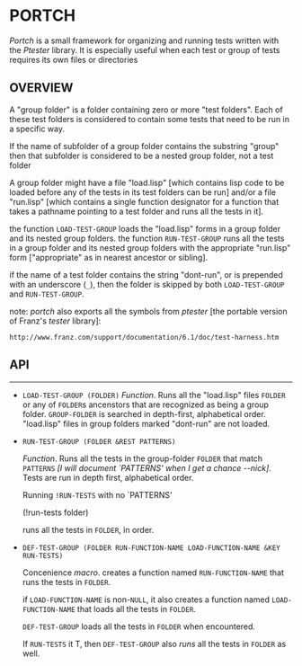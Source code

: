 # PORTCH
 
_Portch_ is a small framework for organizing and running tests written with the
_Ptester_ library. It is especially useful when each test or group of tests
requires its own files or directories

## OVERVIEW
 
A "group folder" is a folder containing zero or more "test folders". Each of these
test folders is considered to contain some tests that need to be run in a specific
way.
 
If the name of subfolder of a group folder contains the substring "group" then that
subfolder is considered to be a nested group folder, not a test folder
 
A group folder might have a file "load.lisp" [which contains lisp code to be loaded
before any of the tests in its test folders can be run] and/or a file "run.lisp"
[which contains a single function designator for a function that takes a pathname
pointing to a test folder and runs all the tests in it].
  
the function `LOAD-TEST-GROUP` loads the "load.lisp" forms in a group folder and its
nested group folders. the function `RUN-TEST-GROUP` runs all the tests in a group 
folder and its nested group folders with the appropriate "run.lisp" form
["appropriate" as in nearest ancestor or sibling].
 
if the name of a test folder contains the string "dont-run", or is prepended with an
underscore (`_`), then the folder is skipped by both `LOAD-TEST-GROUP` and
`RUN-TEST-GROUP`.
 
note: _portch_ also exports all the symbols from _ptester_ [the portable version of
       Franz's _tester_ library]:
 
    http://www.franz.com/support/documentation/6.1/doc/test-harness.htm
 
## API
 
- - -

* `LOAD-TEST-GROUP (FOLDER)`
   _Function_. Runs all the "load.lisp" files `FOLDER` or any of `FOLDER`s ancenstors
   that are recognized as being a group folder. `GROUP-FOLDER` is searched in
   depth-first, alphabetical order. "load.lisp" files in group folders marked
   "dont-run" are not loaded.
 
* `RUN-TEST-GROUP (FOLDER &REST PATTERNS)`
 
   _Function_. Runs all the tests in the group-folder `FOLDER` that match `PATTERNS`
   _\[I will  document `PATTERNS' when I get a chance --nick\]_. Tests are run in depth
   first, alphabetical order.
 
   Running `!RUN-TESTS` with no `PATTERNS'

    (!run-tests folder)

   runs all the tests in `FOLDER`, in order.
 
* `DEF-TEST-GROUP (FOLDER RUN-FUNCTION-NAME LOAD-FUNCTION-NAME &KEY RUN-TESTS)`

  Concenience _macro_. creates a function named `RUN-FUNCTION-NAME` that
  runs the tests in `FOLDER`.
  
  if `LOAD-FUNCTION-NAME` is non-`NULL`, it also creates a function named `LOAD-FUNCTION-NAME`
  that loads all the tests in `FOLDER`.

  `DEF-TEST-GROUP` loads all the tests in `FOLDER` when encountered.

  If `RUN-TESTS` it T, then `DEF-TEST-GROUP` also _runs_ all the tests in `FOLDER` as well.
